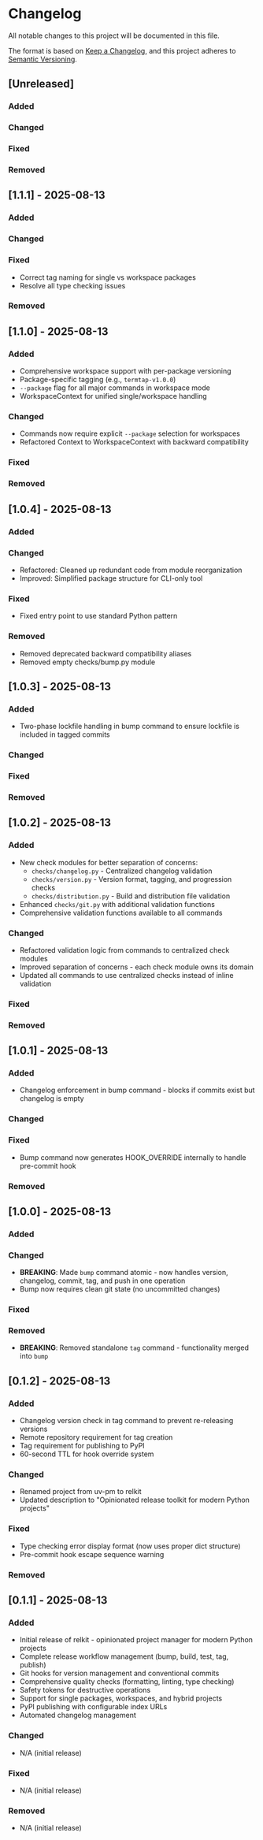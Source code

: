 # Changelog

All notable changes to this project will be documented in this file.

The format is based on [Keep a Changelog](https://keepachangelog.com/en/1.1.0/),
and this project adheres to [Semantic Versioning](https://semver.org/spec/v2.0.0.html).

## [Unreleased]

### Added

### Changed

### Fixed

### Removed

## [1.1.1] - 2025-08-13

### Added

### Changed

### Fixed
- Correct tag naming for single vs workspace packages
- Resolve all type checking issues

### Removed

## [1.1.0] - 2025-08-13

### Added
- Comprehensive workspace support with per-package versioning
- Package-specific tagging (e.g., `termtap-v1.0.0`)
- `--package` flag for all major commands in workspace mode
- WorkspaceContext for unified single/workspace handling

### Changed
- Commands now require explicit `--package` selection for workspaces
- Refactored Context to WorkspaceContext with backward compatibility

### Fixed

### Removed

## [1.0.4] - 2025-08-13

### Added

### Changed
- Refactored: Cleaned up redundant code from module reorganization
- Improved: Simplified package structure for CLI-only tool

### Fixed
- Fixed entry point to use standard Python pattern

### Removed
- Removed deprecated backward compatibility aliases
- Removed empty checks/bump.py module

## [1.0.3] - 2025-08-13

### Added
- Two-phase lockfile handling in bump command to ensure lockfile is included in tagged commits

### Changed

### Fixed

### Removed

## [1.0.2] - 2025-08-13

### Added
- New check modules for better separation of concerns:
  - `checks/changelog.py` - Centralized changelog validation
  - `checks/version.py` - Version format, tagging, and progression checks
  - `checks/distribution.py` - Build and distribution file validation
- Enhanced `checks/git.py` with additional validation functions
- Comprehensive validation functions available to all commands

### Changed
- Refactored validation logic from commands to centralized check modules
- Improved separation of concerns - each check module owns its domain
- Updated all commands to use centralized checks instead of inline validation

### Fixed

### Removed

## [1.0.1] - 2025-08-13

### Added
- Changelog enforcement in bump command - blocks if commits exist but changelog is empty

### Changed

### Fixed
- Bump command now generates HOOK_OVERRIDE internally to handle pre-commit hook

### Removed

## [1.0.0] - 2025-08-13

### Added

### Changed
- **BREAKING**: Made `bump` command atomic - now handles version, changelog, commit, tag, and push in one operation
- Bump now requires clean git state (no uncommitted changes)

### Fixed

### Removed
- **BREAKING**: Removed standalone `tag` command - functionality merged into `bump`

## [0.1.2] - 2025-08-13

### Added
- Changelog version check in tag command to prevent re-releasing versions
- Remote repository requirement for tag creation
- Tag requirement for publishing to PyPI
- 60-second TTL for hook override system

### Changed
- Renamed project from uv-pm to relkit
- Updated description to "Opinionated release toolkit for modern Python projects"

### Fixed
- Type checking error display format (now uses proper dict structure)
- Pre-commit hook escape sequence warning

### Removed

## [0.1.1] - 2025-08-13

### Added
- Initial release of relkit - opinionated project manager for modern Python projects
- Complete release workflow management (bump, build, test, tag, publish)
- Git hooks for version management and conventional commits
- Comprehensive quality checks (formatting, linting, type checking)
- Safety tokens for destructive operations
- Support for single packages, workspaces, and hybrid projects
- PyPI publishing with configurable index URLs
- Automated changelog management

### Changed
- N/A (initial release)

### Fixed
- N/A (initial release)

### Removed
- N/A (initial release)

<!-- 
When you run 'relkit bump', the [Unreleased] section will automatically 
become the new version section. Make sure to add your changes above!
-->
